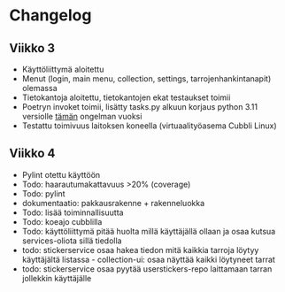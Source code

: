 # Changelog

## Viikko 3

- Käyttöliittymä aloitettu
- Menut (login, main menu, collection, settings, tarrojenhankintanapit) olemassa
- Tietokantoja aloitettu, tietokantojen ekat testaukset toimii
- Poetryn invoket toimii, lisätty tasks.py alkuun korjaus python 3.11 versiolle [tämän](https://github.com/pyinvoke/invoke/issues/833) ongelman vuoksi 
- Testattu toimivuus laitoksen koneella (virtuaalityöasema Cubbli Linux)

## Viikko 4
- Pylint otettu käyttöön
- Todo: haarautumakattavuus >20% (coverage) 
- Todo: pylint
- dokumentaatio: pakkausrakenne + rakenneluokka
- Todo: lisää toiminnallisuutta
- Todo: koeajo cubblilla
- Todo: käyttöliittymä pitää huolta millä käyttäjällä ollaan ja osaa kutsua services-oliota sillä tiedolla
- todo: stickerservice osaa hakea tiedon mitä kaikkia tarroja löytyy käyttäjältä listassa - collection-ui: osaa näyttää kaikki löytyneet tarrat
- todo: stickerservice osaa pyytää userstickers-repo laittamaan tarran jollekkin käyttäjälle
